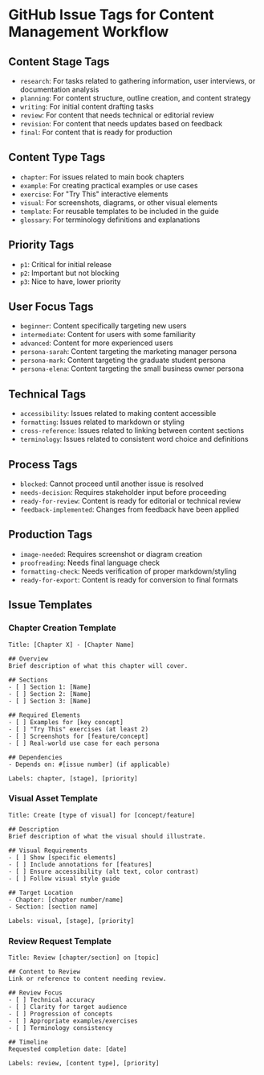 # GitHub Issue Tags for Content Management Workflow

## Content Stage Tags
- `research`: For tasks related to gathering information, user interviews, or documentation analysis
- `planning`: For content structure, outline creation, and content strategy
- `writing`: For initial content drafting tasks
- `review`: For content that needs technical or editorial review
- `revision`: For content that needs updates based on feedback
- `final`: For content that is ready for production

## Content Type Tags
- `chapter`: For issues related to main book chapters
- `example`: For creating practical examples or use cases
- `exercise`: For "Try This" interactive elements
- `visual`: For screenshots, diagrams, or other visual elements
- `template`: For reusable templates to be included in the guide
- `glossary`: For terminology definitions and explanations

## Priority Tags
- `p1`: Critical for initial release
- `p2`: Important but not blocking
- `p3`: Nice to have, lower priority

## User Focus Tags
- `beginner`: Content specifically targeting new users
- `intermediate`: Content for users with some familiarity
- `advanced`: Content for more experienced users
- `persona-sarah`: Content targeting the marketing manager persona
- `persona-mark`: Content targeting the graduate student persona
- `persona-elena`: Content targeting the small business owner persona

## Technical Tags
- `accessibility`: Issues related to making content accessible
- `formatting`: Issues related to markdown or styling
- `cross-reference`: Issues related to linking between content sections
- `terminology`: Issues related to consistent word choice and definitions

## Process Tags
- `blocked`: Cannot proceed until another issue is resolved
- `needs-decision`: Requires stakeholder input before proceeding
- `ready-for-review`: Content is ready for editorial or technical review
- `feedback-implemented`: Changes from feedback have been applied

## Production Tags
- `image-needed`: Requires screenshot or diagram creation
- `proofreading`: Needs final language check
- `formatting-check`: Needs verification of proper markdown/styling
- `ready-for-export`: Content is ready for conversion to final formats

## Issue Templates

### Chapter Creation Template
```
Title: [Chapter X] - [Chapter Name]

## Overview
Brief description of what this chapter will cover.

## Sections
- [ ] Section 1: [Name]
- [ ] Section 2: [Name]
- [ ] Section 3: [Name]

## Required Elements
- [ ] Examples for [key concept]
- [ ] "Try This" exercises (at least 2)
- [ ] Screenshots for [feature/concept]
- [ ] Real-world use case for each persona

## Dependencies
- Depends on: #[issue number] (if applicable)

Labels: chapter, [stage], [priority]
```

### Visual Asset Template
```
Title: Create [type of visual] for [concept/feature]

## Description
Brief description of what the visual should illustrate.

## Visual Requirements
- [ ] Show [specific elements]
- [ ] Include annotations for [features]
- [ ] Ensure accessibility (alt text, color contrast)
- [ ] Follow visual style guide

## Target Location
- Chapter: [chapter number/name]
- Section: [section name]

Labels: visual, [stage], [priority]
```

### Review Request Template
```
Title: Review [chapter/section] on [topic]

## Content to Review
Link or reference to content needing review.

## Review Focus
- [ ] Technical accuracy
- [ ] Clarity for target audience
- [ ] Progression of concepts
- [ ] Appropriate examples/exercises
- [ ] Terminology consistency

## Timeline
Requested completion date: [date]

Labels: review, [content type], [priority]
``` 